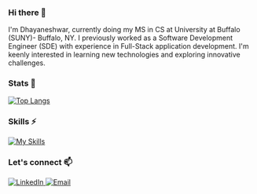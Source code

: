 ### Hi there 👋 
I'm Dhayaneshwar, currently doing my MS in CS at University at Buffalo (SUNY)- Buffalo, NY. I previously worked as a Software Development Engineer (SDE) with experience in Full-Stack application development. I'm keenly interested in learning new technologies and exploring innovative challenges.

<!--
**dhayanesh/dhayanesh** is a ✨ _special_ ✨ repository because its `README.md` (this file) appears on your GitHub profile.

Here are some ideas to get you started:

- 🔭 I’m currently working on ...
- 🌱 I’m currently learning ...
- 👯 I’m looking to collaborate on ...
- 🤔 I’m looking for help with ...
- 💬 Ask me about ...
- 📫 How to reach me: ...
- 😄 Pronouns: ...
- ⚡ Fun fact: ...
-->

### Stats 🌱
[![Top Langs](https://github-readme-stats-git-masterrstaa-rickstaa.vercel.app/api/top-langs/?username=dhayanesh&layout=compact)](https://github.com/anuraghazra/github-readme-stats)


### Skills ⚡
[![My Skills](https://skills.thijs.gg/icons?i=java,python,js,mysql,react,nodejs,mongodb,html,css,jquery,androidstudio,kubernetes,git])](https://skills.thijs.gg) 


### Let's connect 📫
<a href="https://www.linkedin.com/in/dhayaneshwar" rel="nofollow">
<img alt="LinkedIn" src="https://camo.githubusercontent.com/a80d00f23720d0bc9f55481cfcd77ab79e141606829cf16ec43f8cacc7741e46/68747470733a2f2f696d672e736869656c64732e696f2f62616467652f4c696e6b6564496e2d3030373742353f7374796c653d666f722d7468652d6261646765266c6f676f3d6c696e6b6564696e266c6f676f436f6c6f723d7768697465" data-canonical-src="https://img.shields.io/badge/LinkedIn-0077B5?style=for-the-badge&amp;logo=linkedin&amp;logoColor=white" style="max-width: 100%;">
</a>

<a href="mailto:dhaya2698@gmail.com">
		<img alt="Email" src="https://camo.githubusercontent.com/571384769c09e0c66b45e39b5be70f68f552db3e2b2311bc2064f0d4a9f5983b/68747470733a2f2f696d672e736869656c64732e696f2f62616467652f476d61696c2d4431343833363f7374796c653d666f722d7468652d6261646765266c6f676f3d676d61696c266c6f676f436f6c6f723d7768697465" data-canonical-src="https://img.shields.io/badge/Gmail-D14836?style=for-the-badge&amp;logo=gmail&amp;logoColor=white" style="max-width: 100%;">
	</a>
